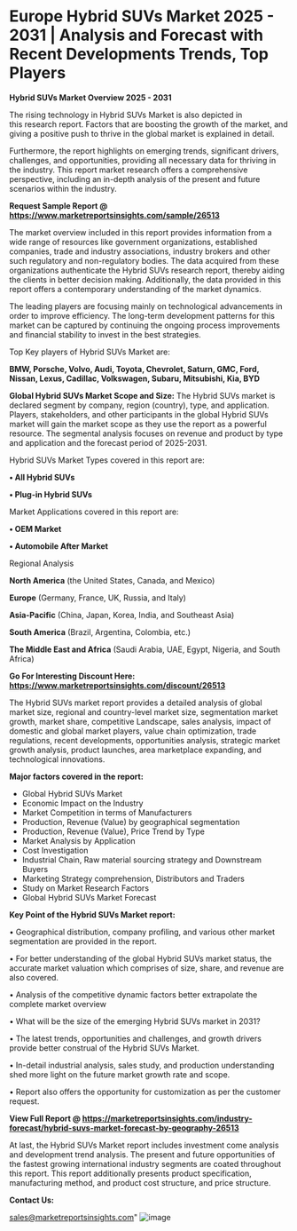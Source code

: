 # Europe Hybrid SUVs Market 2025 - 2031 | Analysis and Forecast with Recent Developments Trends, Top Players

<Strong> Hybrid SUVs Market Overview 2025 - 2031</strong>

The rising technology in Hybrid SUVs Market is also depicted in this research report. Factors that are boosting the growth of the market, and giving a positive push to thrive in the global market is explained in detail.

Furthermore, the report highlights on emerging trends, significant drivers, challenges, and opportunities, providing all necessary data for thriving in the industry. This report market research offers a comprehensive perspective, including an in-depth analysis of the present and future scenarios within the industry.

<strong>Request Sample Report @ <a href=https://www.marketreportsinsights.com/sample/26513>https://www.marketreportsinsights.com/sample/26513</a></strong>

The market overview included in this report provides information from a wide range of resources like government organizations, established companies, trade and industry associations, industry brokers and other such regulatory and non-regulatory bodies. The data acquired from these organizations authenticate the Hybrid SUVs research report, thereby aiding the clients in better decision making. Additionally, the data provided in this report offers a contemporary understanding of the market dynamics.

The leading players are focusing mainly on technological advancements in order to improve efficiency. The long-term development patterns for this market can be captured by continuing the ongoing process improvements and financial stability to invest in the best strategies.

Top Key players of Hybrid SUVs Market are:

<strong>BMW, Porsche, Volvo, Audi, Toyota, Chevrolet, Saturn, GMC, Ford, Nissan, Lexus, Cadillac, Volkswagen, Subaru, Mitsubishi, Kia, BYD</strong>

<strong><b>Global Hybrid SUVs Market Scope and Size:</b></strong>
The Hybrid SUVs market is declared segment by company, region (country), type, and application. Players, stakeholders, and other participants in the global Hybrid SUVs market will gain the market scope as they use the report as a powerful resource. The segmental analysis focuses on revenue and product by type and application and the forecast period of 2025-2031.

Hybrid SUVs Market Types covered in this report are:

<strong>• All Hybrid SUVs

• Plug-in Hybrid SUVs</strong>

Market Applications covered in this report are:

<strong>• OEM Market

• Automobile After Market</strong> 

Regional Analysis

<strong>North America</strong> (the United States, Canada, and Mexico)

<strong>Europe</strong> (Germany, France, UK, Russia, and Italy)

<strong>Asia-Pacific</strong> (China, Japan, Korea, India, and Southeast Asia)

<strong>South America</strong> (Brazil, Argentina, Colombia, etc.)

<strong>The Middle East and Africa</strong> (Saudi Arabia, UAE, Egypt, Nigeria, and South Africa)

<strong>Go For Interesting Discount Here: <a href=https://www.marketreportsinsights.com/discount/26513>https://www.marketreportsinsights.com/discount/26513</a></strong>

The Hybrid SUVs market report provides a detailed analysis of global market size, regional and country-level market size, segmentation market growth, market share, competitive Landscape, sales analysis, impact of domestic and global market players, value chain optimization, trade regulations, recent developments, opportunities analysis, strategic market growth analysis, product launches, area marketplace expanding, and technological innovations.

<strong><b>Major factors covered in the report:</b></strong>
<ul>
  <li>Global Hybrid SUVs Market </li>
  <li>Economic Impact on the Industry</li>
  <li>Market Competition in terms of Manufacturers</li>
  <li>Production, Revenue (Value) by geographical segmentation</li>
  <li>Production, Revenue (Value), Price Trend by Type</li>
  <li>Market Analysis by Application</li>
  <li>Cost Investigation</li>
  <li>Industrial Chain, Raw material sourcing strategy and Downstream Buyers</li>
  <li>Marketing Strategy comprehension, Distributors and Traders</li>
  <li>Study on Market Research Factors</li>
  <li>Global Hybrid SUVs Market Forecast</li>
</ul>

<strong><b>Key Point of the Hybrid SUVs Market report:</b></strong>

• Geographical distribution, company profiling, and various other market segmentation are provided in the report.

• For better understanding of the global Hybrid SUVs market status, the accurate market valuation which comprises of size, share, and revenue are also covered.

• Analysis of the competitive dynamic factors better extrapolate the complete market overview

• What will be the size of the emerging Hybrid SUVs market in 2031?

• The latest trends, opportunities and challenges, and growth drivers provide better construal of the Hybrid SUVs Market.

• In-detail industrial analysis, sales study, and production understanding shed more light on the future market growth rate and scope.

• Report also offers the opportunity for customization as per the customer request.

<strong><b>View Full Report @ <a href=https://marketreportsinsights.com/industry-forecast/hybrid-suvs-market-forecast-by-geography-26513>https://marketreportsinsights.com/industry-forecast/hybrid-suvs-market-forecast-by-geography-26513</a></b></strong>


At last, the Hybrid SUVs Market report includes investment come analysis and development trend analysis. The present and future opportunities of the fastest growing international industry segments are coated throughout this report. This report additionally presents product specification, manufacturing method, and product cost structure, and price structure.

<strong>Contact Us:</strong>

sales@marketreportsinsights.com"
![image](https://github.com/user-attachments/assets/42f731b7-af04-4efe-8958-d8d04b1ba774)

